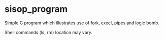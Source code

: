 # sisop_program
Simple C program which illustrates use of fork, execl, pipes and logic bomb.

Shell commands (ls, rm) location may vary.

